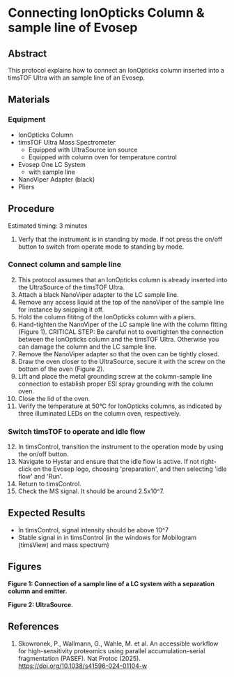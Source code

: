 # Connecting IonOpticks Column & sample line of Evosep

## Abstract
This protocol explains how to connect an IonOpticks column inserted into a timsTOF Ultra with an sample line of an Evosep.

## Materials

### Equipment
- IonOpticks Column
- timsTOF Ultra Mass Spectrometer
  - Equipped with UltraSource ion source
  - Equipped with column oven for temperature control
- Evosep One LC System
  - with sample line
- NanoViper Adapter (black)
- Pliers

## Procedure
Estimated timing: 3 minutes

1. Verfy that the instrument is in standing by mode. If not press the on/off button to switch from operate mode to standing by mode.

### Connect column and sample line
2. This protocol assumes that an IonOpticks column is already inserted into the UltraSource of the timsTOF Ultra. 
3. Attach a black NanoViper adapter to the LC sample line.
4. Remove any access liquid at the top of the nanoViper of the sample line for instance by snipping it off.
5. Hold the column fititng of the IonOpticks column with a pliers.
6. Hand-tighten the NanoViper of the LC sample line with the column fitting (Figure 1).
   CRITICAL STEP: Be careful not to overtighten the connection between the IonOpticks column and the timsTOF Ultra. Otherwise you can damage the column and the LC sample line.
7. Remove the NanoViper adapter so that the oven can be tightly closed.
8. Draw the oven closer to the UltraSource, secure it with the screw on the bottom of the oven (Figure 2).
9. Lift and place the metal grounding screw at the column-sample line connection to establish proper ESI spray grounding with the column oven.
10. Close the lid of the oven.
11. Verify the temperature at 50°C for IonOpticks columns, as indicated by three illuminated LEDs on the column oven, respectively.

### Switch timsTOF to operate and idle flow
12. In timsControl, transition the instrument to the operation mode by using the on/off button.
13. Navigate to Hystar and ensure that the idle flow is active. If not right-click on the Evosep logo, choosing 'preparation', and then selecting 'idle flow' and 'Run'.
14. Return to timsControl.
15. Check the MS signal. It should be around 2.5x10^7.

## Expected Results
- In timsControl, signal intensity should be above 10^7
- Stable signal in in timsControl (in the windows for Mobilogram (timsView) and mass spectrum)

## Figures
**Figure 1: Connection of a sample line of a LC system with a separation column and emitter.**

**Figure 2: UltraSource.**


## References
1. Skowronek, P., Wallmann, G., Wahle, M. et al. An accessible workflow for high-sensitivity proteomics using parallel accumulation–serial fragmentation (PASEF). Nat Protoc (2025). https://doi.org/10.1038/s41596-024-01104-w